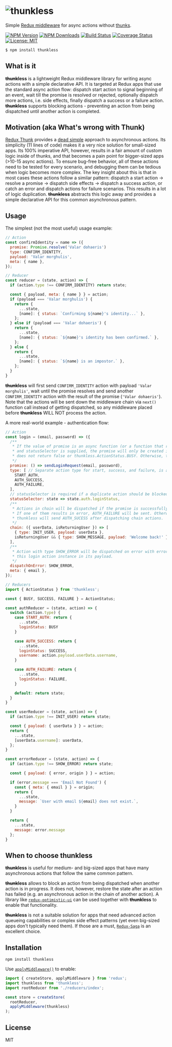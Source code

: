 ![thunkless](https://user-images.githubusercontent.com/14323955/54049183-d62c0b80-41a9-11e9-911b-340de0bad6a5.png)
=============

Simple [Redux middleware](https://redux.js.org/advanced/middleware) for async actions without [thunks](https://github.com/reduxjs/redux-thunk).

[![NPM Version][npm-image]][npm-url]
[![NPM Downloads][downloads-image]][downloads-url]
[![Build Status][travis-image]][travis-url]
[![Coverage Status][coverage-image]][coverage-url]
[![License: MIT][license-image]][license-url]

```bash
$ npm install thunkless
```

## What is it
<b><s>thunk</s>less</b> is a lightweight Redux middleware library for writing async actions with a simple declarative API. It is targeted at Redux apps that use the standard async action flow: dispatch start action to signal beginning of an event, wait till the promise is resolved or rejected, optionally dispatch more actions, i.e. side effects, finally dispatch a success or a failure action. <b><s>thunk</s>less</b> supports blocking actions - preventing an action from being dispatched until another action is completed.

## Motivation (aka What's wrong with Thunk)
[Redux Thunk](https://github.com/reduxjs/redux-thunk) provides a [dead simple](https://github.com/reduxjs/redux-thunk/blob/master/src/index.js) approach to asynchronous actions. Its simplicity (11 lines of code) makes it a very nice solution for small-sized apps. Its 100% imperative API, however, results in a fair amount of custom logic inside of thunks, and that becomes a pain point for bigger-sized apps (>10-15 async actions). To ensure bug-free behavior, all of these actions need to be tested for every scenario, and debugging them can be tedious when logic becomes more complex. The key insight about this is that in most cases these actions follow a similar pattern: dispatch a start action -> resolve a promise -> dispatch side effects -> dispatch a success action, or catch an error and dispatch actions for failure scenarios. This results in a lot of logic duplication. <b><s>thunk</s>less</b> abstracts this logic away and provides a simple declarative API for this common asynchronous pattern.

## Usage
The simplest (not the most useful) usage example:
```js
// Action
const confirmIdentity = name => ({
  promise: Promise.resolve('Valar dohaeris')
  type: CONFIRM_IDENTITY,
  payload: 'Valar morghulis',
  meta: { name },
});

// Reducer
const reducer = (state, action) => {
  if (action.type !== CONFIRM_IDENTITY) return state;

  const { payload, meta: { name } } = action;
  if (payload === 'Valar morghulis') {
    return {
      ...state,
      [name]: { status: `Confirming ${name}'s identity...` },
    };
  } else if (payload === 'Valar dohaeris') {
    return {
      ...state,
      [name]: { status: `${name}'s identity has been confirmed.` },
    };
  } else {
    return {
      ...state,
      [name]: { status: `${name} is an impostor.` },
    };
  }
}
```
<b><s>thunk</s>less</b> will first send `CONFIRM_IDENTITY` action with payload `'Valar morghulis'`, wait until the promise resolves and send another `CONFIRM_IDENTITY` action with the result of the promise (`'Valar dohaeris'`). Note that the actions will be sent down the middleware chain via `next()` function call instead of getting dispatched, so any middleware placed before <b><s>thunk</s>less</b> WILL NOT process the action.

A more real-world example - authentication flow:
```js
// Action
const login = (email, password) => ({
  /**
   * If the value of promise is an async function (or a function that returns a promise)
   * and statusSelector is supplied, the promise will only be created if statusSelector
   * does not return false or thunkless.ActionStatus.BUSY. Otherwise, the action will blocked.
   */
  promise: () => sendLoginRequest(email, password),
  type: [ // Separate action type for start, success, and failure, is a good common practice.
    START_AUTH,
    AUTH_SUCCESS,
    AUTH_FAILURE,
  ],
  // statusSelector is required if a duplicate action should be blocked.
  statusSelector: state => state.auth.loginStatus,
  /**
   * Actions in chain will be dispatched if the promise is successfully resolved.
   * If one of them results in error, AUTH_FAILURE will be sent. Otherwise,
   * thunkless will send AUTH_SUCESS after dispatching chain actions.
   */
  chain: ({ userData, isReturningUser }) => [
    { type: INIT_USER, payload: userData },
    isReturningUser && { type: SHOW_MESSAGE, payload: 'Welcome back!' },
  ],
  /**
   * Action with type SHOW_ERROR will be dispatched on error with error object and
   * this login action instance in its payload.
   */
  dispatchOnError: SHOW_ERROR,
  meta: { email },
});

// Reducers
import { ActionStatus } from 'thunkless';

const { BUSY, SUCCESS, FAILURE } = ActionStatus;

const authReducer = (state, action) => {
  switch (action.type) {
    case START_AUTH: return {
      ...state,
      loginStatus: BUSY
    }

    case AUTH_SUCCESS: return {
      ...state,
      loginStatus: SUCCESS,
      username: action.payload.userData.username,
    }

    case AUTH_FAILURE: return {
      ...state,
      loginStatus: FAILURE,
    }

    default: return state;
  }
}

const userReducer = (state, action) => {
  if (action.type !== INIT_USER) return state;

  const { payload: { userData } } = action;
  return {
    ...state,
    [userData.username]: userData,
  };
}

const errorReducer = (state, action) => {
  if (action.type !== SHOW_ERROR) return state;

  const { payload: { error, origin } } = action;

  if (error.message === 'Email Not Found') {
    const { meta: { email } } = origin;
    return {
      ...state,
      message: `User with email ${email} does not exist.`,
    }
  }

  return {
    ...state,
    message: error.message
  };
}
```

## When to choose thunkless
<b><s>thunk</s>less</b> is useful for medium- and big-sized apps that have many asynchronous actions that follow the same common pattern.

<b><s>thunk</s>less</b> allows to block an action from being dispatched when another action is in progress. It does not, however, restore the state after an action has failed (e.g. an asynchronous action in the chain of another action). A library like [`redux-optimistic-ui`](https://github.com/mattkrick/redux-optimistic-ui) can be used together with <b><s>thunk</s>less</b> to enable that functionality.

<b><s>thunk</s>less</b> is not a suitable solution for apps that need advanced action queueing capabilities or complex side effect patterns (yet even big-sized apps don't typically need them). If those are a must, [`Redux-Saga`](https://github.com/redux-saga/redux-saga) is an excellent choice.

## Installation

```
npm install thunkless
```

Use [`applyMiddleware()`](https://redux.js.org/api-reference/applymiddleware) to enable:

```js
import { createStore, applyMiddleware } from 'redux';
import thunkless from 'thunkless';
import rootReducer from './reducers/index';

const store = createStore(
  rootReducer,
  applyMiddleware(thunkless)
);
```


## License

MIT

[npm-image]: https://img.shields.io/npm/v/thunkless.svg
[npm-url]: https://npmjs.org/package/thunkless
[downloads-image]: https://img.shields.io/npm/dm/thunkless.svg
[downloads-url]: https://npmjs.org/package/thunkless
[travis-image]: https://travis-ci.org/dolsem/thunkless.svg?branch=master
[travis-url]: https://travis-ci.org/dolsem/thunkless
[coverage-image]: https://coveralls.io/repos/github/dolsem/thunkless/badge.svg?branch=master
[coverage-url]: https://coveralls.io/github/dolsem/thunkless?branch=master
[license-image]: https://img.shields.io/badge/License-MIT-blue.svg
[license-url]: https://opensource.org/licenses/MIT
